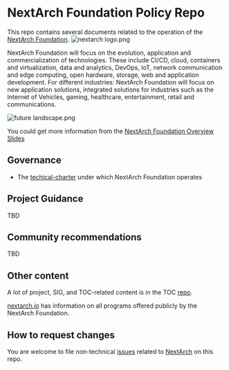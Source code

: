 # NextArch Foundation Policy Repo

This repo contains several documents related to the operation of the [NextArch Foundation](https://nextarch.io).
![nextarch logo.png](https://i.loli.net/2021/11/29/hwIQkZ42idsAbf1.png)

NextArch Foundation will focus on the evolution, application and commercialization of technologies. These include CI/CD, cloud, containers and virtualization, data and analytics, DevOps, IoT, network communication and edge computing, open hardware, storage, web and application development. For different industries: NextArch Foundation will focus on new application solutions, integrated solutions for industries such as the Internet of Vehicles, gaming, healthcare, entertainment, retail and communications.

![future landscape.png](https://i.loli.net/2021/11/29/HpQ2m1BuSwLiW7z.png)

You could get more information from the [NextArch Foundation Overview Slides](https://docs.google.com/presentation/d/1ESDKoakLGjrTGPzBd2zljpbXzTVFLbZM)

## Governance

* The [techical-charter](technical-charter.md) under which NextArch Foundation operates

## Project Guidance

TBD

## Community recommendations

TBD

## Other content

A lot of project, SIG, and TOC-related content is in the TOC [repo](https://github.com/nextarch/toc). 

[nextarch.io](https://nextarch.io) has information on all programs offered publicly by the NextArch Foundation.

## How to request changes

You are welcome to file non-technical [issues](https://github.com/nextarch/foundation/issues/new) related to [NextArch](https://nextarch.io) on this repo.

